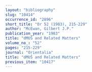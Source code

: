 ```yaml
---
layout: "bibliography"
slug: "10414"
occurrence_id: "2896"
short_title: "Or 52 (1983), 215-229"
author: "McEwan, Gilbert J.P."
publication_year: "1983"
title: "dMUŠ and Related Matters"
volume_no_: "52"
pages: "215-229"
journal: "Orientalia"
title: "dMUŠ and Related Matters"
previous_item: "10417"
---
```

